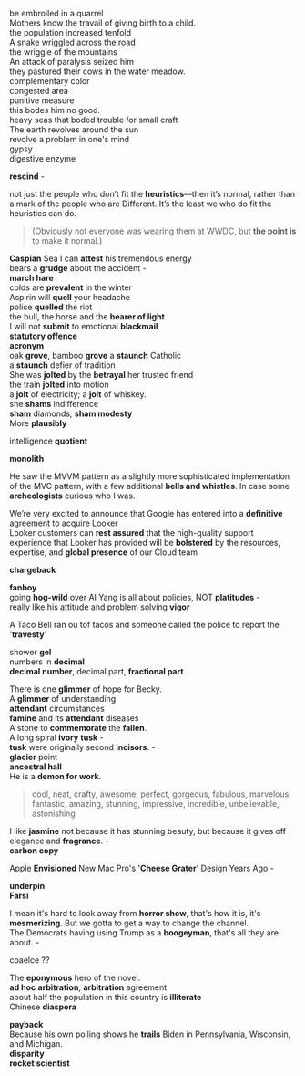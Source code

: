be embroiled in a quarrel  
Mothers know the travail of giving birth to a child.  
the population increased tenfold  
A snake wriggled across the road  
the wriggle of the mountains  
An attack of paralysis seized him  
they pastured their cows in the water meadow.  
complementary color  
congested area  
punitive measure  
this bodes him no good.  
heavy seas that boded trouble for small craft  
The earth revolves around the sun  
revolve a problem in one's mind  
gypsy  
digestive enzyme  



**rescind** -  

not just the people who don’t fit the **heuristics**—then it’s normal, rather than a mark of the people who are Different. It’s the least we who do fit the heuristics can do.  
> (Obviously not everyone was wearing them at WWDC, but **the point is** to make it normal.)

**Caspian** Sea
I can **attest** his tremendous energy  
bears a **grudge** about the accident -  
**march hare**  
colds are **prevalent** in the winter  
Aspirin will **quell** your headache  
police **quelled** the riot  
the bull, the horse and the **bearer of light**  
I will not **submit** to emotional **blackmail**  
**statutory offence**  
**acronym**  
oak **grove**, bamboo **grove** 
a **staunch** Catholic  
a **staunch** defier of tradition  
She was **jolted** by the **betrayal** her trusted friend  
the train **jolted** into motion  
a **jolt** of electricity; a **jolt** of whiskey.  
she **shams** indifference  
**sham** diamonds; **sham modesty**  
More **plausibly**  

intelligence **quotient**  

**monolith**  

He saw the MVVM pattern as a slightly more sophisticated implementation of the MVC pattern, with a few additional **bells and whistles**.
In case some **archeologists** curious who I was.   

We’re very excited to announce that Google has entered into a **definitive** agreement to acquire Looker   
Looker customers can **rest assured** that the high-quality support experience that Looker has provided will be **bolstered** by the resources, expertise, and **global presence** of our Cloud team  

**chargeback**  

**fanboy**  
going **hog-wild** over AI 
Yang is all about policies, NOT **platitudes** -  
really like his attitude and problem solving **vigor**  

A Taco Bell ran ou tof tacos and someone called the police to report the '**travesty**'  

shower **gel**  
numbers in **decimal**  
**decimal number**, decimal part, **fractional part**  

There is one **glimmer** of hope for Becky.  
A **glimmer** of understanding  
**attendant** circumstances  
**famine** and its **attendant** diseases  
A stone to **commemorate** the **fallen**.  
A long spiral **ivory** **tusk** -  
**tusk** were originally second **incisors**. -  
**glacier** point  
**ancestral hall**  
He is a **demon for work**.  

> cool, neat, crafty, awesome, perfect, gorgeous, fabulous, marvelous, fantastic, amazing, stunning, impressive, incredible, unbelievable, astonishing 

I like **jasmine** not because it has stunning beauty, but because it gives off elegance and **fragrance**. -  
**carbon copy**  

Apple **Envisioned** New Mac Pro's '**Cheese Grater**' Design Years Ago -   

**underpin**    
**Farsi**  

I mean it's hard to look away from **horror show**, that's how it is, it's **mesmerizing**. But we gotta to get a way to change the channel.  
The Democrats having using Trump as a **boogeyman**, that's all they are about. -  

coaelce ?? 

The **eponymous** hero of the novel.  
**ad hoc** **arbitration**, **arbitration** agreement  
about half the population in this country is **illiterate**  
Chinese **diaspora**  

**payback**  
Because his own polling shows he **trails** Biden in Pennsylvania, Wisconsin, and Michigan.  
**disparity**  
**rocket scientist**  


